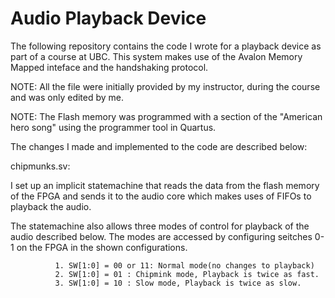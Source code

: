 # Audio Playback Device
The following repository contains the code I wrote for a playback device as part of a course at UBC. This system makes use of the Avalon Memory Mapped inteface and the handshaking protocol.

NOTE: All the file were initially provided by my instructor, during the course and was only edited by me.

NOTE: The Flash memory was programmed with a section of the "American hero song" using the programmer tool in Quartus.

The changes I made and implemented to the code are described below:

chipmunks.sv: 

I set up an implicit statemachine that reads the data from the flash memory of the FPGA and sends it to the audio core which makes uses of FIFOs to playback the audio. 

The statemachine also allows three modes of control for playback of the audio described below. The modes are accessed by configuring seitches 0-1 on the FPGA in the shown configurations.
               
              1. SW[1:0] = 00 or 11: Normal mode(no changes to playback)
              2. SW[1:0] = 01 : Chipmink mode, Playback is twice as fast.
              3. SW[1:0] = 10 : Slow mode, Playback is twice as slow.
              
 
